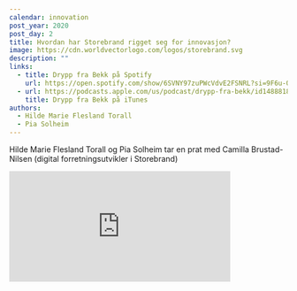 ```yaml
---
calendar: innovation
post_year: 2020
post_day: 2
title: Hvordan har Storebrand rigget seg for innovasjon?
image: https://cdn.worldvectorlogo.com/logos/storebrand.svg
description: ""
links:
  - title: Drypp fra Bekk på Spotify
    url: https://open.spotify.com/show/6SVNY97zuPWcVdvE2FSNRL?si=9F6u-OoFRW6mPQLdC0dCRQ
  - url: https://podcasts.apple.com/us/podcast/drypp-fra-bekk/id1488818165
    title: Drypp fra Bekk på iTunes
authors:
  - Hilde Marie Flesland Torall
  - Pia Solheim
---
```

Hilde Marie Flesland Torall og Pia Solheim tar en prat med Camilla Brustad-Nilsen (digital forretningsutvikler i Storebrand)

<iframe src="https://anchor.fm/drypp/embed/episodes/--emubu4" height="200px" width="400px" frameborder="0" scrolling="no"></iframe>